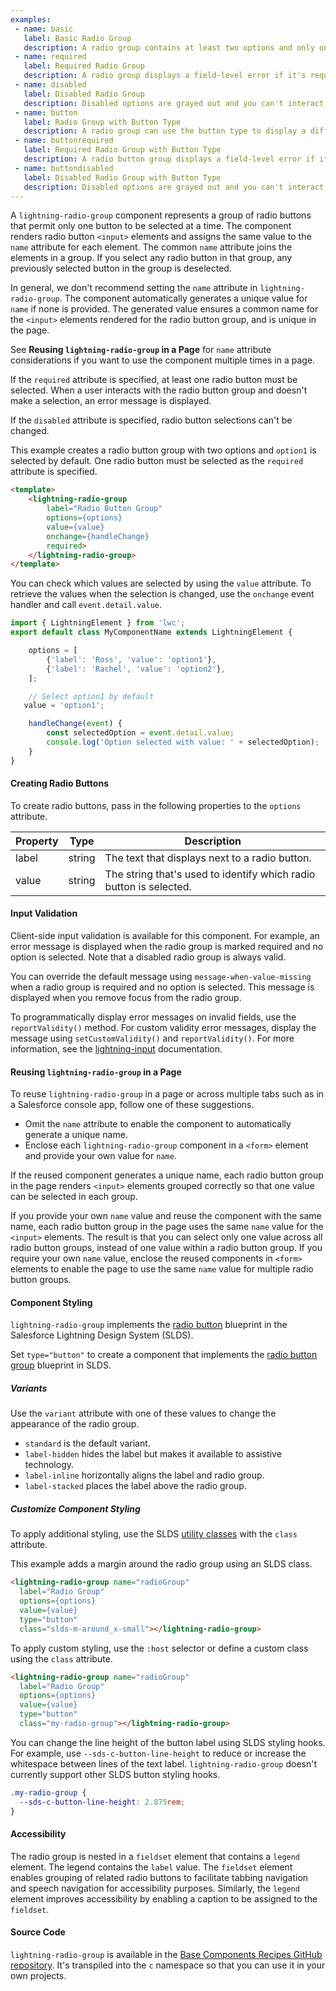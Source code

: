 ```yaml
---
examples:
 - name: basic
   label: Basic Radio Group
   description: A radio group contains at least two options and only one can be selected.
 - name: required
   label: Required Radio Group
   description: A radio group displays a field-level error if it's required and no option is selected after the first interaction.
 - name: disabled
   label: Disabled Radio Group
   description: Disabled options are grayed out and you can't interact with them.
 - name: button
   label: Radio Group with Button Type
   description: A radio group can use the button type to display a different visual style.
 - name: buttonrequired
   label: Required Radio Group with Button Type
   description: A radio button group displays a field-level error if it's required and no option is selected after the first interaction.
 - name: buttondisabled
   label: Disabled Radio Group with Button Type
   description: Disabled options are grayed out and you can't interact with them.
---
```

A `lightning-radio-group` component represents a group of radio buttons that permit only
one button to be selected at a time. The component renders radio button `<input>` elements
and assigns the same value to the `name` attribute for each element. The common
`name` attribute joins the elements in a group. If you select any radio button in that
group, any previously selected button in the group is deselected.

In general, we don't recommend setting the `name` attribute in `lightning-radio-group`.
The component automatically generates a unique value for `name` if none is provided. The generated value ensures
a common name for the `<input>` elements rendered for the radio button group, and is unique in the page.

See __Reusing `lightning-radio-group` in a Page__ for `name` attribute considerations if you want to use the component multiple times in a page.

If the `required` attribute is specified, at least one radio button must be selected.
When a user interacts with the radio button group and doesn't make a selection, an
error message is displayed.

If the `disabled` attribute is specified, radio button selections can't be changed.

This example creates a radio button group with two options and `option1` is selected
by default. One radio button must be selected as the `required` attribute is
specified.
```html
<template>
    <lightning-radio-group
        label="Radio Button Group"
        options={options}
        value={value}
        onchange={handleChange}
        required>
    </lightning-radio-group>
</template>
```

You can check which values are selected by using the `value` attribute.
To retrieve the values when the selection is changed, use the `onchange` event handler and call
`event.detail.value`.

```javascript
import { LightningElement } from 'lwc';
export default class MyComponentName extends LightningElement {

    options = [
        {'label': 'Ross', 'value': 'option1'},
        {'label': 'Rachel', 'value': 'option2'},
    ];

    // Select option1 by default
   value = 'option1';

    handleChange(event) {
        const selectedOption = event.detail.value;
        console.log('Option selected with value: ' + selectedOption);
    }
}
```

#### Creating Radio Buttons

To create radio buttons, pass in the following properties to the `options` attribute.

Property|Type|Description
-----|-----|-----
label|string|The text that displays next to a radio button.
value|string|The string that's used to identify which radio button is selected.

#### Input Validation

Client-side input validation is available for this component. For example, an error message is displayed when the radio group is marked required and no option is selected. Note that a disabled radio group is always valid.

You can override the default message using `message-when-value-missing` when a radio group is required and no option is selected. This message is displayed when you remove focus from the radio group.

To programmatically display error messages on invalid fields, use the `reportValidity()` method. For custom validity error messages, display the message using `setCustomValidity()` and `reportValidity()`. For more information, see the [lightning-input](/docs/component-library/bundle/lightning-input/documentation) documentation.

#### Reusing `lightning-radio-group` in a Page

To reuse `lightning-radio-group` in a page or across multiple tabs such as in a Salesforce console app,
follow one of these suggestions.
* Omit the `name` attribute to enable the component to automatically generate a unique name.
* Enclose each `lightning-radio-group` component in a `<form>` element and provide your own value for `name`.

If the reused component generates a unique name, each radio button group in the page renders
`<input>` elements grouped correctly so that one value can be selected in each group.

If you provide your own `name` value and reuse the
component with the same name, each radio button group in the page uses the same `name` value for the `<input>` elements.
The result is that you can select only one value across all radio button groups, instead of
one value within a radio button group. If you require your own `name` value, enclose the
reused components in `<form>` elements to enable the page to use the same `name` value for multiple radio
button groups.

#### Component Styling

`lightning-radio-group` implements the
[radio button](https://www.lightningdesignsystem.com/components/radio-group/) blueprint in the
Salesforce Lightning Design System (SLDS).

Set `type="button"` to create a component that implements the 
[radio button group](https://www.lightningdesignsystem.com/components/radio-button-group/) blueprint in SLDS.

##### Variants

Use the `variant` attribute with one of these values to change the appearance of the radio group.
* `standard` is the default variant.
* `label-hidden` hides the label but makes it available to assistive technology.
* `label-inline` horizontally aligns the label and radio group.
* `label-stacked` places the label above the radio group.

##### Customize Component Styling

To apply additional styling, use the SLDS [utility classes](https://www.lightningdesignsystem.com/utilities/alignment)  with the `class` attribute.

This example adds a margin around the radio group using an SLDS class.

```html
<lightning-radio-group name="radioGroup"
  label="Radio Group"
  options={options}
  value={value}
  type="button"
  class="slds-m-around_x-small"></lightning-radio-group>
```

To apply custom styling, use the `:host` selector or define a custom class using the `class` attribute. 

```html
<lightning-radio-group name="radioGroup"
  label="Radio Group"
  options={options}
  value={value}
  type="button"
  class="my-radio-group"></lightning-radio-group>
```

You can change the line height of the button label using SLDS styling hooks. For example, use `--sds-c-button-line-height` to reduce or increase the whitespace between lines of the text label. `lightning-radio-group` doesn't currently support other SLDS button styling hooks.

```css
.my-radio-group {
  --sds-c-button-line-height: 2.875rem;
}
```

#### Accessibility

The radio group is nested in a `fieldset` element that contains a `legend`
element. The legend contains the `label` value. The `fieldset` element enables
grouping of related radio buttons to facilitate tabbing navigation and speech
navigation for accessibility purposes. Similarly, the `legend` element
improves accessibility by enabling a caption to be assigned to the `fieldset`.

#### Source Code

`lightning-radio-group` is available in the [Base Components Recipes GitHub repository](https://github.com/salesforce/base-components-recipes#documentation). It's transpiled into the `c` namespace so that you can use it in your own projects.